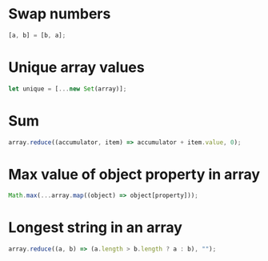 # Swap numbers

```js
[a, b] = [b, a];
```

# Unique array values

```js
let unique = [...new Set(array)];
```

# Sum

```js
array.reduce((accumulator, item) => accumulator + item.value, 0);
```

# Max value of object property in array

```js
Math.max(...array.map((object) => object[property]));
```

# Longest string in an array

```js
array.reduce((a, b) => (a.length > b.length ? a : b), "");
```
